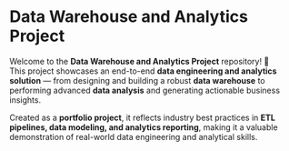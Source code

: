 # Data Warehouse and Analytics Project  

Welcome to the **Data Warehouse and Analytics Project** repository! 🚀  
This project showcases an end-to-end **data engineering and analytics solution** — from designing and building a robust **data warehouse** to performing advanced **data analysis** and generating actionable business insights.  

Created as a **portfolio project**, it reflects industry best practices in **ETL pipelines, data modeling, and analytics reporting**, making it a valuable demonstration of real-world data engineering and analytical skills.  
